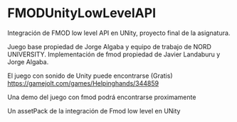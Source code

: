 # FMODUnityLowLevelAPI
Integración de FMOD low level API en UNity, proyecto final de la asignatura.

Juego base propiedad de Jorge Algaba y equipo de trabajo de NORD UNIVERSITY.
Implementación de fmod propiedad de Javier Landaburu y Jorge Algaba.

El juego con sonido de Unity puede encontrarse (Gratis) https://gamejolt.com/games/Helpinghands/344859

Una demo del juego con fmod podrá encontrarse proximamente

Un assetPack de la integración de Fmod low level en UNity 
